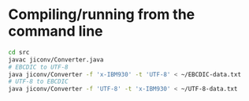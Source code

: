 # Compiling/running from the command line

```bash
cd src
javac jiconv/Converter.java
# EBCDIC to UTF-8
java jiconv/Converter -f 'x-IBM930' -t 'UTF-8' < ~/EBCDIC-data.txt
# UTF-8 to EBCDIC
java jiconv/Converter -f 'UTF-8' -t 'x-IBM930' < ~/UTF-8-data.txt
```
